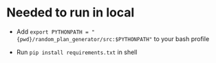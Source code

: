 # Needed to run in local
- Add `export PYTHONPATH = "{pwd}/random_plan_generator/src:$PYTHONPATH"` to your bash profile

- Run `pip install requirements.txt` in shell